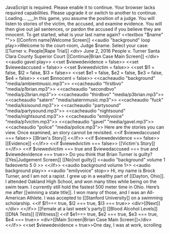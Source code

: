 JavaScript is required. Please enable it to continue.
Your browser lacks required capabilities. Please upgrade it or switch to
another to continue.
Loading…
,,,,,In this game, you assume the position of a judge. You will listen
to stories of the victim, the accused, and examine evidence. You will
then give out jail sentences, or pardon the accused if you believe they
are innocent. To get started, what is your last name again? \<\<textbox
"\$name" ""\>\> [[Confirm name|Welcome Screen]] \<\<audio "background"
loop play\>\>Welcome to the court-room, Judge \$name. Select your case:
[[Turner v. People|Rape Trial]] \<div\> June 2, 2016 People v. Turner
Santa Clara County Superior Court [[Continue|Brian Case Main Screen]]
\</div\> \<\<audio gavel play\>\> \<\<set \$viewedevidence = false\>\>
\<\<set \$viewedaccused = false\>\> \<\<set \$viewedvictim = false\>\>
\<\<set \$l1 = false, \$l2 = false, \$l3 = false\>\> \<\<set \$e1 =
false, \$e2 = false, \$e3 = false, \$e4 = false\>\> \<\<set \$innocent =
false\>\> \<\<cacheaudio "background" "media/ambientmusic.mp3"\>\>
\<\<cacheaudio "firstbvo" "media/p1brian.mp3"\>\> \<\<cacheaudio
"secondbvo" "media/p2brian.mp3"\>\> \<\<cacheaudio "thirdbvo"
"media/p3brian.mp3"\>\> \<\<cacheaudio "satern"
"media/saternmusic.mp3"\>\> \<\<cacheaudio "fuck"
"media/ksisound.mp3"\>\> \<\<cacheaudio "partysound"
"media/partysound.mp3"\>\> \<\<cacheaudio "nightsound"
"media/nightsound.mp3"\>\> \<\<cacheaudio "emilyvoice"
"media/p1victim.mp3"\>\> \<\<cacheaudio "gavel" "media/gavel.mp3"\>\>
\<\<cacheaudio "police" "media/police.mp3"\>\> Here are the stories you
can view. Once examined, an story cannot be revisited. \<\<if
\$viewedaccused === false\>\> [[Brian's Story]] \<\</if\>\> \<\<if
\$viewedevidence === false\>\> [[Evidence]] \<\</if\>\> \<\<if
\$viewedvictim === false\>\> [[Victim's Story]] \<\</if\>\> \<\<if
\$viewedvictim === true and \$viewedaccused === true and
\$viewedevidence === true\>\> Do you think that Brian Turner is guilty?
[[Yes|Judgement Screen]] [[No|not guilty]] \<\<audio "background" volume
1 fadeoverto 5 0 \>\> \<\</if\>\> \<\<audio background volume 1\>\>
\<\<audio background play\>\> \<\<audio "emilyvoice" stop\>\> Hi, my
name is Brock Turner, and I am not a rapist. I grew up in a wealthy part
of [[Dayton, Ohio]]. I attended Oakland High School, and won many titles
while being on the swim team. I currently still hold the fastest 500
meter time in Ohio. Here’s me after [[winning a state title]]. I won
many of those, and I was an All-American Athlete. I was accepted to
[[Stanford University]] on a swimming scholarship. \<\<if \$l1=== true,
\$l2 === true, \$l3 === true\>\> \<div\>[[Next]]\</div\> \<\</if\>\>
[[Female at a last week's party]] [[Blood Alcohol Levels]] [[DNA Tests]]
[[Witness]] \<\<if \$e1=== true, \$e2 === true, \$e3 === true, \$e4 ===
true\>\> \<div\>[[Main Screen|Brian Case Main Screen]]\</div\>
\<\</if\>\> \<\<set \$viewedevidence = true\>\>One day, I was at work,
scrolling through the news on my phone, and came across an article. In
it, I read and learned for the first time about how I was found
unconscious, with my hair disheveled, long necklace wrapped around my
neck, bra pulled out of my dress, dress pulled off over my shoulders and
pulled up above my waist, that I was butt naked all the way down to my
boots, legs spread apart, and had been penetrated by a foreign object by
someone I did not recognize. I kept reading. In the next paragraph, I
read something that I will never forgive; I read that according to him,
I liked it. I liked it. Again, I do not have words for these feelings.
My breasts had been groped, fingers had been jabbed inside me along with
pine needles and debris, my bare skin and head had been rubbing against
the ground behind a dumpster, while an erect freshman was humping my
half naked, unconscious body. But I don’t remember, so how do I prove I
didn’t like it? He has done irreversible damage to me and my family
during the trial and we have sat silently, listening to him shape the
evening. [[Phone]] [[I have finished listening to Emily|Brian Case Main
Screen]] \<\<set \$viewedvictim = true\>\> \<\<set \$voice = false\>\>
\<\<if \$voice === false\>\> \<\<audio "emilyvoice" volume 0 fadein\>\>
\<\</if\>\> \<\<audio background pause\>\>\<div\>[[back|Brian's
Story]]\</div\> \<div class="container"\> \<img src="media/dayton.jpg"
width= "400" height= "400"/\> \</div\> \<\<set \$l1 = true\>\>
\<div\>[[back|Brian's Story]]\</div\> \<div class="container"\> \<img
src="media/medal.jpg"/\> \</div\> \<\<set \$l2 =
true\>\>\<div\>[[back|Brian's Story]]\</div\> \<div class="container"\>
\<img src="media/stanford.jpg"/\> \</div\> \<\<set \$l3 = true\>\>One
night, January 17, 2015, I went to a party with some bros of mine.
There, I flirted with her. We drank beer together. We drank, and we
drank. In total, I drank 9 beers. I don’t know how much she drank, but
it had to be more. We also made out. She agreed to come back to my room.
\<div\> [[Next|my room]] \</div\> \<\<audio "partysound" volume 0.6
fadeoverto 20 0\>\> \<\<audio "background" volume 1 fadeoverto 3 0\>\>
\<\<audio "nightsound" volume 0 fadeoverto 20 0.6\>\> On the way back,
she were the one who slipped. I started kissing her. I also asked her if
she wanted me to finger her, which she agreed to. We then started dry
humping. At no time did it ever occur to me, or did it ever seem that
she were too drunk to know what we were doing. \<div\> [[Next|Cops]]
\</div\>2 guys came up and grabbed me. I then heard the police come. I
smiled, as I thought they were coming to save me. To my utter dismay, I
was taken to jail on accounts of rape. \<\<set \$viewedaccused =
true\>\> \<div\>[[Go back to main screen|Brian Case Main Screen]]
\</div\> \<\<audio "nightsound" volume 0.6 fadeoverto 11 0\>\> \<\<audio
"police" play\>\> [[Emily's Reaction]] [[Further Readings]] Reading from
Brian's Point of View has been paraphrased from recounts. Reading from
Emily's Point of View is taken verbatim from her statements. \<a
href="https://en.wikipedia.org/wiki/People\_v.\_Turner"\>Wikipedia
Article\</a\> \<a
href="https://www.apnews.com/962a8de554994637afce94a22afb78e9"\>Timeline
of Events\</a\> \<a
href="https://www.buzzfeednews.com/article/katiejmbaker/heres-the-powerful-letter-the-stanford-victim-read-to-her-ra"\>
Emily's full statement to Brock\</a\> \<a
href="https://heavy.com/news/2016/06/brock-turner-full-statement-letter-judge-aaron-persky-court-victim-rape-stanford-rapist/"\>
Brock's defense \</a\> [[Back to Emily's Reaction|Emily's Reaction]]
Thank you for going through my first project. \<a
href="https://www.youtube.com/watch?v=dzNvk80XY9s"\>Song: Saturn by
Sleeping at Last\</a\> On the news, you go through the comments on the
articles reporting the case. [[Read comments]] [[Put phone down|Victim's
Story]] \<\<set \$voice = true\>\> \<div class="container"\> \<img
src="media/phone.png" alt="Snow" style="width:70%;"\> \<div
class="centered"\>"She's not pretty enough to have been raped."\</div\>
\</div\> \<div\> [[Next comment|Comment2]] [[Back|Victim's Story]]
\</div\> \<div class="container"\> \<img src="media/phone.png"
alt="Snow" style="width:70%;"\> \<div class="centered"\>"Sad. I hope my
daughter never ends up like her."\</div\> \</div\> \<div\> [[Next
comment|Comment3]] [[Back|Victim's Story]] \</div\>\<div
class="container"\> \<img src="media/phone.png" alt="Snow"
style="width:70%;"\> \<div class="centered"\>"No rape occurred….he
copped a feel…just like some 9th grader on a date…this is a railroad job
by the lesbians." "I agree. Attempted rape? He was way
overcharged."\</div\> \</div\>\<div\> [[Next comment|Comment4]]
[[Back|Victim's Story]] \</div\>\<div class="container"\> \<img
src="media/phone.png" alt="Snow" style="width:70%;"\> \<div
class="centered"\> \<span class="bigtext"\>"As a victim (if I was her) I
would feel horrible waking up and being told I was found bottomless and
sexually violated. I would want to never lose coherency again, I would
want for this to never be mentioned. I would want privacy to work
through this. I would not want to shame someone and forever alter their
lives for events that I cannot remember!! That is what would haunt me."
\</span\> \</div\> \</div\> \<div\> [[Back|Victim's Story]]
\</div\>\<\<if \$innocent === false\>\> You're correct!\<\</if\>\> A
jury months prior found Brian guilty of 3 felony counts: \<ul\>
\<li\>Assault with intent to commit rape of an intoxicated or
unconscious person.\</li\> \<li\>Sexual penetration of an intoxicated
person. \</li\> \<li\> Sexual penetration of an unconscious person.
\</li\> \</ul\> The min. prison sentencing by California law is 24
months, while the max. is 120 months. Judge \$name, what is your
decision on the number of months Brian should get? \<\<textbox
"\$decision" ""\>\> [[Confirm sentencing|Results screen]] \<\<audio
satern volume 0 fadein\>\> \<\<audio satern time 143\>\> A female
Stanford student who lived in Brian’s dorm building introduces a friend
to him. The friend later tells police Turner “creeped her out” and was
“grabby” with her because he was placing his hands on her waist, stomach
and thigh while they were dancing. The friend says she didn’t invite
Turner to dance with her nor did she seek his physical attention. She
tells police she left the dance floor to get away from Turner.
\<div\>[[Back|Evidence]]\</div\> \<\<set \$e2 = true\>\>Turner's blood
alcohol content was estimated to have been 0.171% at 1 a.m. Emily's
blood alcohol concentration was measured in a hospital several hours
after the assault, and doctors estimated her intoxication level at 1
a.m., to have been around 0.22%. For reference, in Canada, an alcohol
content of 0.08% is illegal to drive under.
\<div\>[[Back|Evidence]]\</div\> \<\<set \$e1 = true\>\>Emily's DNA was
found under the fingernails of Brian's left and right hands and on a
portion of his right finger. The test did not show when the DNA was
deposited and could not tell if it was blood, but resembled blood.
\<div\>[[Back|Evidence]]\</div\> \<\<set \$e3 = true\>\>"I was cycling
by the fraternity with my friend Arndt on the Standford Campus at around
1:00 a.m that night when we saw the assult. We surprised the man from
behind the dumpster, who was on top of an unconscious woman. I asked him
"What the fuck are you doing? She's unconscious." The man then fled. I
tripped him, and he was clearly smiling. Arndt went to determine if she
was alive." - Peter Lars Jonsson, Stanford graduate student.
\<div\>[[Back|Evidence]]\</div\> \<\<set \$e4 = true\>\> Brian Turner
was sentenced 6 months in jail, but was able to leave after 3 after
"good behaviour." That is \<\<set \$decision -= 3\>\> \$decision months
less than your intended sentencing. [[I thought you said the min. was 24
months|Judge info]] \<\<audio gavel time 0 play\>\> People v. Turner was
a real case that carried along great controversy in 2015. Under
California law, judges are able to give below the mininum if they wish
to factor in a defendant's lack of criminal history and the effect of
incarceration would have on the defendant. Judge Aaron Persky was a
Stanford grad, and a former Stanford lacrosse team captain. In reponse
to questions about his leniency, he responded how anything more would
have “a severe impact on him.” The California Commission on Judicial
Performance cleared Persky of any wrongdoing in the Turner sentence.
[[Final Thoughts]] [[Further Readings]] ... \<span class="smalltext"\>
Excerpts taken from \<a
href="https://www.glamour.com/story/women-of-the-year-emily-doe"\>Glamour\</a\>
\</span\> From the beginning, I was told I was a best case scenario. I
had forensic evidence, sober unbiased witnesses, police at the scene. I
had everything, and I was still told it was not a slam dunk. I thought,
if this is what having it good looks like, what other hells are
survivors living? I’m barely getting through this but I am being told
I’m the lucky one, some sort of VIP. It was like being checked into a
hotel room for a year with stained sheets, rancid water, and a bucket
with an attendant saying, No this is great! Most rooms don’t even have a
bucket. After the trial I was relieved thinking the hardest part was
over, and all that was left was the sentencing. I was excited to finally
be given a chance to read my statement and declare, I am here. I am not
that floppy thing you found behind the garbage, speaking melted words. I
am here, I can stand upright, I can speak clearly, I’ve been listening
and am painfully aware of all the hurt you’ve been trying to justify. I
yelled half of my statement. So when it was quickly announced that he’d
be receiving six months, I was struck silent. Immediately I felt
embarrassed for trying, for being led to believe I had any influence.
The violation of my body and my being added up to a few months out of
his summer. The judge would release him back to his life.I began to
panic; I thought, this can’t be the best case scenario. If this case was
meant to set the bar, the bar had been set on the floor. In the very
beginning of it all in 2015, one comment managed to lodge harmfully
inside me: Sad. I hope my daughter never ends up like her. I absorbed
that statement. Ends up. As if we end somewhere, as if what was done to
me marked the completion of my story. Instead of being a role model to
be looked up to, I was a sad example to learn from, a story that caused
you to shield your daughter’s eyes and shake your heads with pity. But
when my letter was published, no one turned away. No one said I’d rather
not look, it’s too much, or too sad. Everyone pushed through the hard
parts, saw me fully to the end, and embraced every feeling. If you think
the answer is that women need to be more sober, more civil, more
upright, that girls must be better at exercising fear, must wear more
layers with eyes open wider, we will go nowhere. When Judge Aaron Persky
mutes the word justice, when Brock Turner serves one month for every
felony, we go nowhere. When we all make it a priority to avoid harming
or violating another human being, and when we hold accountable those who
do, when the campaign to recall this judge declares that survivors
deserve better, then we are going somewhere. So now to the one who said,
I hope my daughter never ends up like her, I am learning to say, I hope
you end up like me, meaning, I hope you end up like me strong. I hope
you end up like me proud of who I’m becoming. I hope you don’t “end up,”
I hope you keep going. And I hope you grow up knowing that the world
will no longer stand for this. Victims are not victims, not some
fragile, sorrowful aftermath. Victims are survivors, and survivors are
going to be doing a hell of a lot more than surviving. - Emily ...
[[Further Readings]] \<div\>If you are on mobile, please switch to
Desktop by clicking the link at the very bottom of the page first. Make
sure sound is on.\</div\> \<span class="bigtext"\> \<div\> [[Click Here
to Start|Start Screen]] \</div\> \</span\> \<span class="smalltext"\>
\<div\> Version 1.1 \</div\> \</span\> \<div id="DesktopMobileFooter"
class='h\_center'\> \<hr/\> \<div class="MobileToggle"
style="display:none;"\> View \<a id="DesktopSite" href="\#"
\>Desktop\</a\> | \<strong\>Mobile\</strong\> Site \</div\>\<div
class="MobileToggle"\> View \<strong\>Desktop\</strong\> | \<a
id="MobileSite" href="\#" \>Mobile\</a\> Site \</div\> \</div\>
\<\<script\>\> \$(document).one(':passagerender', function (ev) {
\$(ev.content).find(".MobileToggle a").click(function () { var viewport
= (\$(this).attr('id') === "MobileSite") ? 'width=device-width,
initial-scale=1.0' : 'width=1200';
\$("meta[name=viewport]").attr('content', viewport);
\$(".MobileToggle").toggle(); return false; }); });
\<\</script\>\>That's [[incorrect|Judgement Screen]] \<\<set \$innocent
= true\>\>
